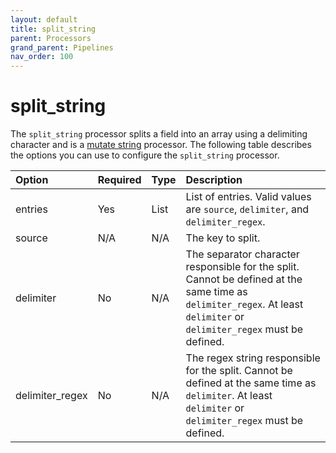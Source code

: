 ```yaml
---
layout: default
title: split_string
parent: Processors
grand_parent: Pipelines
nav_order: 100
---
```


# split_string

The `split_string` processor splits a field into an array using a delimiting character and is a [mutate string](https://github.com/opensearch-project/data-prepper/tree/main/data-prepper-plugins/mutate-string-processors#mutate-string-processors) processor. The following table describes the options you can use to configure the `split_string` processor.

| Option          | Required | Type | Description                                                                                                                                                            |
| :-------------- | :------- | :--- | :--------------------------------------------------------------------------------------------------------------------------------------------------------------------- |
| entries         | Yes      | List | List of entries. Valid values are `source`, `delimiter`, and `delimiter_regex`.                                                                                        |
| source          | N/A      | N/A  | The key to split.                                                                                                                                                      |
| delimiter       | No       | N/A  | The separator character responsible for the split. Cannot be defined at the same time as `delimiter_regex`. At least `delimiter` or `delimiter_regex` must be defined. |
| delimiter_regex | No       | N/A  | The regex string responsible for the split. Cannot be defined at the same time as `delimiter`. At least `delimiter` or `delimiter_regex` must be defined.              |

<!---## Configuration

Content will be added to this section.

## Metrics

Content will be added to this section.--->

